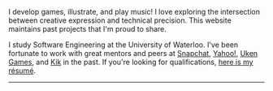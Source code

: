 I develop games, illustrate, and play music! I love exploring the intersection between creative expression and technical precision. This website maintains past projects that I'm proud to share.

I study Software Engineering at the University of Waterloo. I've been fortunate to work with great mentors and peers at [Snapchat](https://www.snapchat.com/), [Yahoo!](https://www.yahoo.com/), [Uken Games](https://www.uken.com/), and [Kik](https://www.kik.com/) in the past. If you're looking for qualifications, [here is my résumé](/assets/data/resume_w16.pdf).

---
